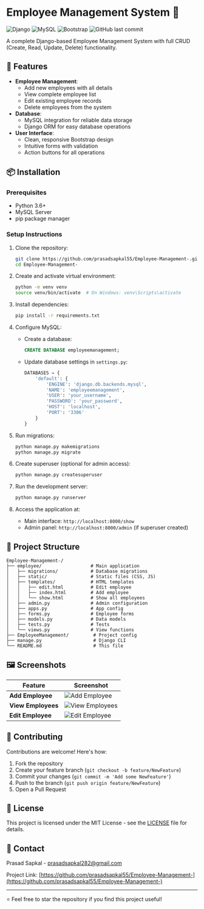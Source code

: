 # Employee Management System 🏢

![Django](https://img.shields.io/badge/Django-092E20?style=for-the-badge&logo=django&logoColor=white)
![MySQL](https://img.shields.io/badge/MySQL-005C84?style=for-the-badge&logo=mysql&logoColor=white)
![Bootstrap](https://img.shields.io/badge/Bootstrap-563D7C?style=for-the-badge&logo=bootstrap&logoColor=white)
![GitHub last commit](https://img.shields.io/github/last-commit/prasadsapkal55/Employee-Management-?color=blue)

A complete Django-based Employee Management System with full CRUD (Create, Read, Update, Delete) functionality.


## 🚀 Features

- **Employee Management**:
  - Add new employees with all details
  - View complete employee list
  - Edit existing employee records
  - Delete employees from the system
- **Database**:
  - MySQL integration for reliable data storage
  - Django ORM for easy database operations
- **User Interface**:
  - Clean, responsive Bootstrap design
  - Intuitive forms with validation
  - Action buttons for all operations

## 📦 Installation

### Prerequisites
- Python 3.6+
- MySQL Server
- pip package manager

### Setup Instructions

1. Clone the repository:
   ```bash
   git clone https://github.com/prasadsapkal55/Employee-Management-.git
   cd Employee-Management-
   ```

2. Create and activate virtual environment:
   ```bash
   python -m venv venv
   source venv/bin/activate  # On Windows: venv\Scripts\activate
   ```

3. Install dependencies:
   ```bash
   pip install -r requirements.txt
   ```

4. Configure MySQL:
   - Create a database:
     ```sql
     CREATE DATABASE employeemanagement;
     ```
   - Update database settings in `settings.py`:
     ```python
     DATABASES = {
         'default': {
             'ENGINE': 'django.db.backends.mysql',
             'NAME': 'employeemanagement',
             'USER': 'your_username',
             'PASSWORD': 'your_password',
             'HOST': 'localhost',
             'PORT': '3306'
         }
     }
     ```

5. Run migrations:
   ```bash
   python manage.py makemigrations
   python manage.py migrate
   ```

6. Create superuser (optional for admin access):
   ```bash
   python manage.py createsuperuser
   ```

7. Run the development server:
   ```bash
   python manage.py runserver
   ```

8. Access the application at:
   - Main interface: `http://localhost:8000/show`
   - Admin panel: `http://localhost:8000/admin` (if superuser created)

## 📂 Project Structure

```
Employee-Management-/
├── employee/                  # Main application
│   ├── migrations/            # Database migrations
│   ├── static/                # Static files (CSS, JS)
│   ├── templates/             # HTML templates
│   │   ├── edit.html          # Edit employee
│   │   ├── index.html         # Add employee
│   │   └── show.html          # Show all employees
│   ├── admin.py               # Admin configuration
│   ├── apps.py                # App config
│   ├── forms.py               # Employee forms
│   ├── models.py              # Data models
│   ├── tests.py               # Tests
│   └── views.py               # View functions
├── EmployeeManagement/         # Project config
├── manage.py                   # Django CLI
└── README.md                   # This file
```

## 🖼️ Screenshots

| Feature | Screenshot |
|---------|------------|
| **Add Employee** | ![Add Employee](https://github.com/prasadsapkal55/Employee-Management-/blob/main/screenshots/add_employee.png) |
| **View Employees** | ![View Employees](https://github.com/prasadsapkal55/Employee-Management-/blob/main/screenshots/view_employees.png) |
| **Edit Employee** | ![Edit Employee](https://github.com/prasadsapkal55/Employee-Management-/blob/main/screenshots/edit_employee.png) |

## 🤝 Contributing

Contributions are welcome! Here's how:

1. Fork the repository
2. Create your feature branch (`git checkout -b feature/NewFeature`)
3. Commit your changes (`git commit -m 'Add some NewFeature'`)
4. Push to the branch (`git push origin feature/NewFeature`)
5. Open a Pull Request

## 📜 License

This project is licensed under the MIT License - see the [LICENSE](LICENSE) file for details.

## 📧 Contact

Prasad Sapkal - [prasadsapkal282@gmail.com](mailto:your.email@example.com)

Project Link: [https://github.com/prasadsapkal55/Employee-Management-](https://github.com/prasadsapkal55/Employee-Management-)

---

⭐ Feel free to star the repository if you find this project useful!
